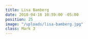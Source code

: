 ```yaml
---
title: Lisa Bamberg
date: 2018-04-18 10:59:00 -05:00
position: 25
image: "/uploads/lisa-bamberg.jpg"
class: Mark 3
---
```


